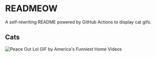 # READMEOW

A self-rewriting README powered by GitHub Actions to display cat gifs.

## Cats

![Peace Out Lol GIF by America's Funniest Home Videos](https://media3.giphy.com/media/l4KibK3JwaVo0CjDO/200.gif?cid=9acd02datyutd9fw7wkeyfempay8hxoq78nqntdpd2sn45r9&ep=v1_gifs_search&rid=200.gif&ct=g)
